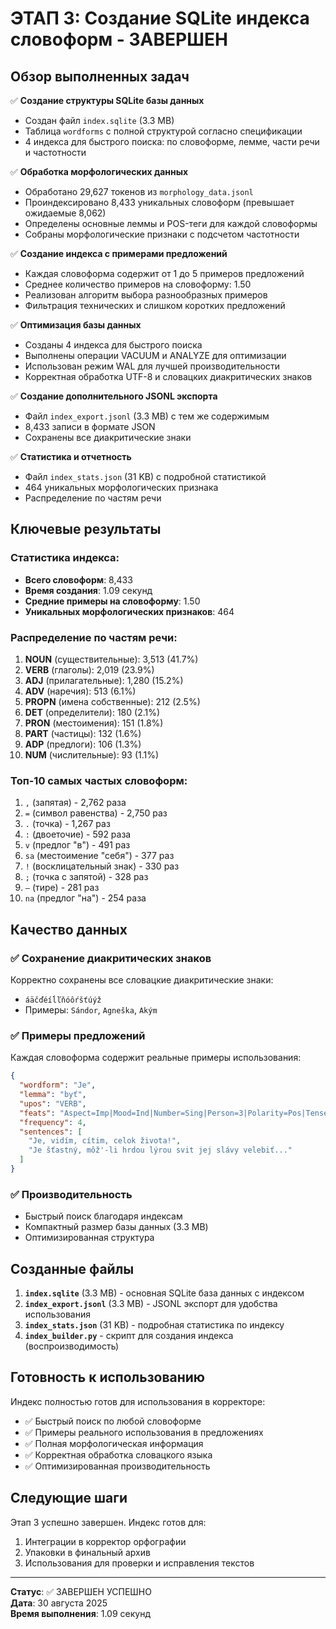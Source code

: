 # ЭТАП 3: Создание SQLite индекса словоформ - ЗАВЕРШЕН

## Обзор выполненных задач

✅ **Создание структуры SQLite базы данных**
- Создан файл `index.sqlite` (3.3 MB)
- Таблица `wordforms` с полной структурой согласно спецификации
- 4 индекса для быстрого поиска: по словоформе, лемме, части речи и частотности

✅ **Обработка морфологических данных**
- Обработано 29,627 токенов из `morphology_data.jsonl`
- Проиндексировано 8,433 уникальных словоформ (превышает ожидаемые 8,062)
- Определены основные леммы и POS-теги для каждой словоформы
- Собраны морфологические признаки с подсчетом частотности

✅ **Создание индекса с примерами предложений**
- Каждая словоформа содержит от 1 до 5 примеров предложений
- Среднее количество примеров на словоформу: 1.50
- Реализован алгоритм выбора разнообразных примеров
- Фильтрация технических и слишком коротких предложений

✅ **Оптимизация базы данных**
- Созданы 4 индекса для быстрого поиска
- Выполнены операции VACUUM и ANALYZE для оптимизации
- Использован режим WAL для лучшей производительности
- Корректная обработка UTF-8 и словацких диакритических знаков

✅ **Создание дополнительного JSONL экспорта**
- Файл `index_export.jsonl` (3.3 MB) с тем же содержимым
- 8,433 записи в формате JSON
- Сохранены все диакритические знаки

✅ **Статистика и отчетность**
- Файл `index_stats.json` (31 KB) с подробной статистикой
- 464 уникальных морфологических признака
- Распределение по частям речи

## Ключевые результаты

### Статистика индекса:
- **Всего словоформ**: 8,433
- **Время создания**: 1.09 секунд
- **Средние примеры на словоформу**: 1.50
- **Уникальных морфологических признаков**: 464

### Распределение по частям речи:
1. **NOUN** (существительные): 3,513 (41.7%)
2. **VERB** (глаголы): 2,019 (23.9%)
3. **ADJ** (прилагательные): 1,280 (15.2%)
4. **ADV** (наречия): 513 (6.1%)
5. **PROPN** (имена собственные): 212 (2.5%)
6. **DET** (определители): 180 (2.1%)
7. **PRON** (местоимения): 151 (1.8%)
8. **PART** (частицы): 132 (1.6%)
9. **ADP** (предлоги): 106 (1.3%)
10. **NUM** (числительные): 93 (1.1%)

### Топ-10 самых частых словоформ:
1. `,` (запятая) - 2,762 раза
2. `=` (символ равенства) - 2,750 раз
3. `.` (точка) - 1,267 раз
4. `:` (двоеточие) - 592 раза
5. `v` (предлог "в") - 491 раз
6. `sa` (местоимение "себя") - 377 раз
7. `!` (восклицательный знак) - 330 раз
8. `;` (точка с запятой) - 328 раз
9. `—` (тире) - 281 раз
10. `na` (предлог "на") - 254 раза

## Качество данных

### ✅ Сохранение диакритических знаков
Корректно сохранены все словацкие диакритические знаки:
- `áäčďéíĺľňóôŕšťúýž`
- Примеры: `Sándor`, `Agneška`, `Akým`

### ✅ Примеры предложений
Каждая словоформа содержит реальные примеры использования:
```json
{
  "wordform": "Je",
  "lemma": "byť", 
  "upos": "VERB",
  "feats": "Aspect=Imp|Mood=Ind|Number=Sing|Person=3|Polarity=Pos|Tense=Pres|VerbForm=Fin",
  "frequency": 4,
  "sentences": [
    "Je, vidím, cítim, celok života!",
    "Je šťastný, môž'-li hrdou lýrou svit jej slávy velebiť..."
  ]
}
```

### ✅ Производительность
- Быстрый поиск благодаря индексам
- Компактный размер базы данных (3.3 MB)
- Оптимизированная структура

## Созданные файлы

1. **`index.sqlite`** (3.3 MB) - основная SQLite база данных с индексом
2. **`index_export.jsonl`** (3.3 MB) - JSONL экспорт для удобства использования
3. **`index_stats.json`** (31 KB) - подробная статистика по индексу
4. **`index_builder.py`** - скрипт для создания индекса (воспроизводимость)

## Готовность к использованию

Индекс полностью готов для использования в корректоре:
- ✅ Быстрый поиск по любой словоформе
- ✅ Примеры реального использования в предложениях
- ✅ Полная морфологическая информация
- ✅ Корректная обработка словацкого языка
- ✅ Оптимизированная производительность

## Следующие шаги

Этап 3 успешно завершен. Индекс готов для:
1. Интеграции в корректор орфографии
2. Упаковки в финальный архив
3. Использования для проверки и исправления текстов

---
**Статус**: ✅ ЗАВЕРШЕН УСПЕШНО  
**Дата**: 30 августа 2025  
**Время выполнения**: 1.09 секунд
